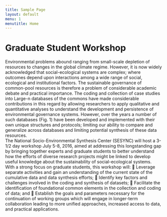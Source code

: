 ```yaml
---
title: Sample Page
layout: default
menu: 1
menutitle: Home
---
```


# Graduate Student Workshop

Environmental problems abound ranging from small-scale depletion of resources to changes in the global 
climate regime.  However, it is now widely acknowledged that social-ecological systems are complex; 
where outcomes depend upon interactions among a wide range of social, ecological and institutional 
factors.  The sustainable governance of common-pool resources is therefore a problem of considerable 
academic debate and practical importance.  The coding and collection of case studies into Large-n 
databases of the commons have made considerable contributions in this regard by allowing researchers to 
apply qualitative and quantitative analyses to understand the development and persistence of 
environmental governance systems.  However, over the years a number of such databases (Fig. 1) have 
been developed and implemented with their own unique structures and protocols; limiting our ability to 
compare and generalize across databases and limiting potential synthesis of these data resources.  
The National Socio-Environmental Synthesis Center (SESYNC) will host a 3-1/2 day workshop July 5-8, 
2016, aimed at addressing this longstanding gap by bringing together experts and graduate students to 
better understand how the efforts of diverse research projects might be linked to develop useful 
knowledge about the sustainability of social-ecological systems. With a strong focus on graduate students, 
this workshop will: 
 Leverage separate activities and gain an understanding of the current state of the cumulative data 
and data synthesis efforts; 
 Identify key factors and challenges involved in the coding and synthesis of datasets; 
 Facilitate the identification of foundational common elements in the collection and coding of 
data; and 
 Establish the goals and parameters necessary for the continuation of working groups which will 
engage in longer-term collaboration leading to more unified approaches, increased access to data, 
and practical applications.
